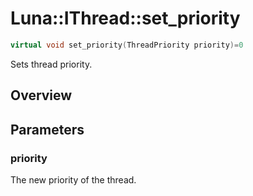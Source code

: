# Luna::IThread::set_priority

```c++
virtual void set_priority(ThreadPriority priority)=0
```

Sets thread priority. 

## Overview


## Parameters
### priority
The new priority of the thread. 

